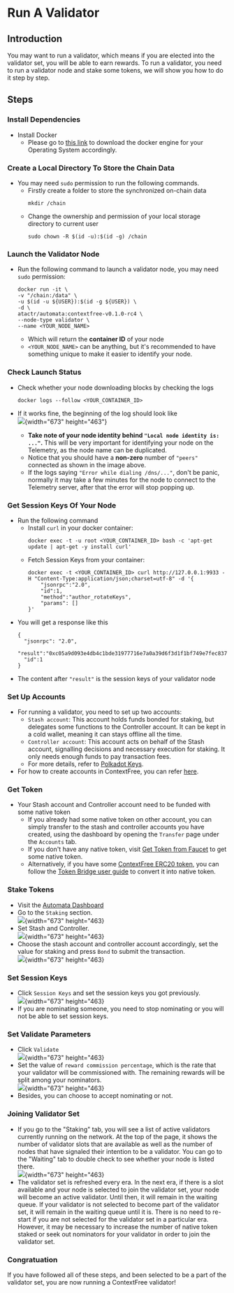# Run A Validator
## Introduction
You may want to run a validator, which means if you are elected into the validator set, you will be able to earn rewards. To run a validator, you need to run a validator node and stake some tokens, we will show you how to do it step by step.

## Steps
### Install Dependencies
- Install Docker
  - Please go to [this link](https://docs.docker.com/get-docker/) to download the docker engine for your Operating System accordingly.

### Create a Local Directory To Store the Chain Data
- You may need `sudo` permission to run the following commands.
  - Firstly create a folder to store the synchronized on-chain data
    ```
    mkdir /chain
    ```
  - Change the ownership and permission of your local storage directory to current user
    ```
    sudo chown -R $(id -u):$(id -g) /chain
    ```

### Launch the Validator Node
- Run the following command to launch a validator node, you may need `sudo` permission:
  ```
  docker run -it \
  -v "/chain:/data" \
  -u $(id -u ${USER}):$(id -g ${USER}) \
  -d \
  atactr/automata:contextfree-v0.1.0-rc4 \
  --node-type validator \
  --name <YOUR_NODE_NAME>
  ```
  - Which will return the **container ID** of your node
  - `<YOUR_NODE_NAME>` can be anything, but it's recommended to have something unique to make it easier to identify your node.
### Check Launch Status
- Check whether your node downloading blocks by checking the logs
  ```
  docker logs --follow <YOUR_CONTAINER_ID>
  ```
- If it works fine, the beginning of the log should look like<br>
  ![](../../assets/canaryimg/node_logs_2.png){width="673" height="463"}<br>

  - **Take note of your node identity behind `"Local node identity is: ..."`.** This will be very important for identifying your node on the Telemetry, as the node name can be duplicated.
  - Notice that you should have a **non-zero** number of `"peers"` connected as shown in the image above.
  - If the logs saying `"Error while dialing /dns/..."`, don't be panic, normally it may take a few minutes for the node to connect to the Telemetry server, after that the error will stop popping up.

### Get Session Keys Of Your Node
- Run the following command
  - Install `curl` in your docker container:
    ```
    docker exec -t -u root <YOUR_CONTAINER_ID> bash -c 'apt-get update | apt-get -y install curl'
    ```
  - Fetch Session Keys from your container:
    ```
    docker exec -t <YOUR_CONTAINER_ID> curl http://127.0.0.1:9933 -H "Content-Type:application/json;charset=utf-8" -d '{
        "jsonrpc":"2.0",
        "id":1,
        "method":"author_rotateKeys",
        "params": []
    }'
    ```
- You will get a response like this
  ```
  {
    "jsonrpc": "2.0",
    "result":"0xc05a9d093e4db4c1bde31977716e7a0a39d6f3d1f1bf749e7fec8371147de730af6860aeef81a11130c9fcd317b96e736f6c36141c28f382a18f9faf6e7df797eaa951ead00d12db10937003f0956e3d3444d1774d452ed045dbc1b84d1bf1471abf5d77bf5033845f01be1188a852c6f0ba703042b4d06d14314841c1096c50",
    "id":1
  }
  ```
- The content after `"result"` is the session keys of your validator node

### Set Up Accounts
- For running a validator, you need to set up two accounts:
  - `Stash account`: This account holds funds bonded for staking, but delegates some functions to the Controller account. It can be kept in a cold wallet, meaning it can stays offline all the time.
  - `Controller account`: This account acts on behalf of the Stash account, signalling decisions and necessary execution for staking. It only needs enough funds to pay transaction fees.
  - For more details, refer to [Polkadot Keys](https://wiki.polkadot.network/docs/learn-keys).
- For how to create accounts in ContextFree, you can refer [here](../userguide/accounts.md#create-account).

### Get Token
- Your Stash account and Controller account need to be funded with some native token
  - If you already had some native token on other account, you can simply transfer to the stash and controller accounts you have created, using the dashboard by opening the `Transfer` page under the `Accounts` tab.
  - If you don't have any native token, visit [Get Token from Faucet](../userguide/get-test-token.md) to get some native token.
  - Alternatively, if you have some [ContextFree ERC20 token](https://ropsten.etherscan.io/token/0x8289b901CAC48EbBB1B5cb0049d1459EA1240EF7), you can follow the [Token Bridge user guide](../userguide/token-bridge.md) to convert it into native token.

### Stake Tokens
- Visit the [Automata Dashboard](https://dashboard.ata.network/?rpc=wss%3A%2F%2Ffs-api.ata.network#/explorer)
-  Go to the `Staking` section.<br>
![](../../assets/canaryimg/validator/staking.png){width="673" height="463}<br>
- Set Stash and Controller.<br>
![](../../assets/canaryimg/validator/stash.png){width="673" height="463}<br>
- Choose the stash account and controller account accordingly, set the value for staking and press `Bond` to submit the transaction.<br>
![](../../assets/canaryimg/validator/bond.png){width="673" height="463}<br>

### Set Session Keys
- Click `Session Keys` and set the session keys you got previously.<br>
![](../../assets/canaryimg/validator/sessionkey.png){width="673" height="463}<br>
- If you are nominating someone, you need to stop nominating or you will not be able to set session keys.

### Set Validate Parameters
- Click `Validate`<br>
![](../../assets/canaryimg/validator/validate.png){width="673" height="463}<br>
- Set the value of `reward commission percentage`, which is the rate that your validator will be commissioned with. The remaining rewards will be split among your nominators.<br>
![](../../assets/canaryimg/validator/validate_2.png){width="673" height="463}<br>
- Besides, you can choose to accept nominating or not.

### Joining Validator Set
- If you go to the "Staking" tab, you will see a list of active validators currently running on the network. At the top of the page, it shows the number of validator slots that are available as well as the number of nodes that have signaled their intention to be a validator. You can go to the "Waiting" tab to double check to see whether your node is listed there.<br>
![](../../assets/canaryimg/validator/validatorset.png){width="673" height="463}<br>
- The validator set is refreshed every era. In the next era, if there is a slot available and your node is selected to join the validator set, your node will become an active validator. Until then, it will remain in the waiting queue. If your validator is not selected to become part of the validator set, it will remain in the waiting queue until it is. There is no need to re-start if you are not selected for the validator set in a particular era. However, it may be necessary to increase the number of native token staked or seek out nominators for your validator in order to join the validator set.

### Congratuation
If you have followed all of these steps, and been selected to be a part of the validator set, you are now running a ContextFree validator!